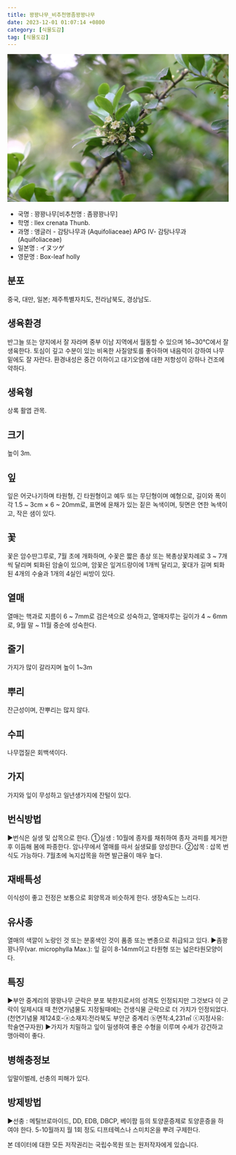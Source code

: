 ```yaml
---
title: 꽝꽝나무_비추천명좀꽝꽝나무
date: 2023-12-01 01:07:14 +0800
category: [식물도감]
tag: [식물도감]
---
```




![꽝꽝나무[비추천명 : 좀꽝꽝나무]](/assets/img/fileUpload/plants/basic/Aquifoliaceae/Ilex/16675/16675_17_th2.JPG)
- 국명 : 꽝꽝나무[비추천명 : 좀꽝꽝나무]
- 학명 : Ilex crenata Thunb.
- 과명 : 앵글러 - 감탕나무과 (Aquifoliaceae) APG Ⅳ- 감탕나무과 (Aquifoliaceae)
- 일본명 : イヌツゲ
- 영문명 : Box-leaf holly


## 분포
중국, 대만, 일본; 제주특별자치도, 전라남북도, 경상남도.
## 생육환경
반그늘 또는 양지에서 잘 자라며 중부 이남 지역에서 월동할 수 있으며 16~30℃에서 잘 생육한다. 토심이 깊고 수분이 있는 비옥한 사질양토를 좋아하며 내음력이 강하여 나무 밑에도 잘 자란다. 환경내성은 중간 이하이고 대기오염에 대한 저항성이 강하나 건조에 약하다.
## 생육형
상록 활엽 관목.
## 크기
높이 3m.
## 잎
잎은 어긋나기하며 타원형, 긴 타원형이고 예두 또는 무딘형이며 예형으로, 길이와 폭이 각 1.5 ~ 3cm × 6 ~ 20mm로, 표면에 윤채가 있는 짙은 녹색이며, 뒷면은 연한 녹색이고, 작은 샘이 있다.
## 꽃
꽃은 암수딴그루로, 7월 초에 개화하며, 수꽃은 짧은 총상 또는 복총상꽃차례로 3 ~ 7개씩 달리며 퇴화된 암술이 있으며, 암꽃은 잎겨드랑이에 1개씩 달리고, 꽃대가 길며 퇴화된 4개의 수술과 1개의 4실인 씨방이 있다.
## 열매
열매는 핵과로 지름이 6 ~ 7mm로 검은색으로 성숙하고, 열매자루는 길이가 4 ~ 6mm로, 9월 말 ~ 11월 중순에 성숙한다.
## 줄기
가지가 많이 갈라지며 높이 1~3m
## 뿌리
잔근성이며, 잔뿌리는 많지 않다.
## 수피
나무껍질은 회백색이다. 
## 가지
가지와 잎이 무성하고 일년생가지에 잔털이 있다.
## 번식방법
▶번식은 실생 및 삽목으로 한다. 
①실생 : 10월에 종자를 채취하여 종자 과피를 제거한 후 이듬해 봄에 파종한다. 암나무에서 열매를 따서 실생묘를 양성한다. 
②삽목 : 삽목 번식도 가능하다. 7월초에 녹지삽목을 하면 발근율이 매우 높다.
## 재배특성
이식성이 좋고 전정은 보통으로 회양목과 비슷하게 한다. 생장속도는 느리다.
## 유사종
열매의 색깔이 노랑인 것 또는 분홍색인 것이 품종 또는 변종으로 취급되고 있다.
▶좀꽝꽝나무(var. microphylla Max.): 잎 길이 8-14mm이고 타원형 또는 넓은타원모양이다.
## 특징
▶부안 중계리의 꽝꽝나무 군락은 분포 북한지로서의 성격도 인정되지만 그것보다 이 군락이 일제시대 때 천연기념물도 지정될때에는 건생식물 군락으로 더 가치가 인정되었다. (천연기념물 제124호-ⓐ소재지:전라북도 부안군 중계리 ⓑ면적:4,231㎡ ⓒ지정사유:학술연구자원)
▶가지가 치밀하고 잎이 밀생하여 좋은 수형을 이루며 수세가 강건하고 맹아력이 좋다.
## 병해충정보
잎말이벌레, 선충의 피해가 있다.
## 방제방법
▶선충 : 메틸브로마이드, DD, EDB, DBCP, 베이팜 등의 토양훈증제로 토양훈증을 하여야 한다.
5-10월까지 월 1회 정도 디프테렉스나 스미치온을 뿌려 구제한다.






본 데이터에 대한 모든 저작권리는 국립수목원 또는 원저작자에게 있습니다.
